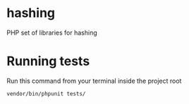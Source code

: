 # hashing
PHP set of libraries for hashing


# Running tests
Run this command from your terminal inside the project root

`
vendor/bin/phpunit tests/
`